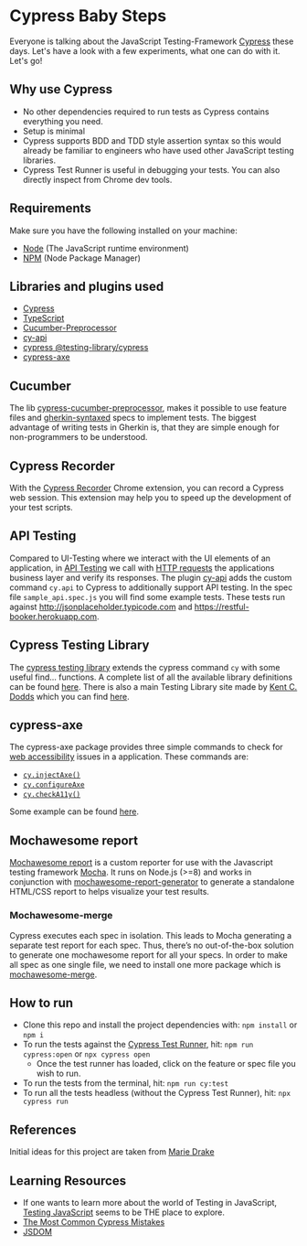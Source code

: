 # Cypress Baby Steps

Everyone is talking about the JavaScript Testing-Framework [Cypress](https://www.cypress.io/) these days.
Let's have a look with a few experiments, what one can do with it. Let's go!

## Why use Cypress
- No other dependencies required to run tests as Cypress contains everything you need.
- Setup is minimal
- Cypress supports BDD and TDD style assertion syntax so this would already be familiar to engineers who have used other JavaScript testing libraries.
- Cypress Test Runner is useful in debugging your tests. You can also directly inspect from Chrome dev tools.  

## Requirements
Make sure you have the following installed on your machine:

- [Node](https://nodejs.org) (The JavaScript runtime environment)
- [NPM](https://nodejs.org/en/knowledge/getting-started/npm/what-is-npm/) (Node Package Manager)

## Libraries and plugins used
- [Cypress](https://www.cypress.io/)
- [TypeScript](https://docs.cypress.io/guides/tooling/typescript-support.html#Install-TypeScript)
- [Cucumber-Preprocessor](https://github.com/TheBrainFamily/cypress-cucumber-preprocessor)
- [cy-api](https://github.com/bahmutov/cy-api)
- [cypress @testing-library/cypress](https://testing-library.com/docs/cypress-testing-library/intro)
- [cypress-axe](https://github.com/avanslaars/cypress-axe)

## Cucumber
The lib [cypress-cucumber-preprocessor](https://github.com/TheBrainFamily/cypress-cucumber-preprocessor), makes it possible
to use feature files and [gherkin-syntaxed](https://www.guru99.com/gherkin-test-cucumber.html) specs to implement tests.
The biggest advantage of writing tests in Gherkin is, that they are simple enough for non-programmers to be understood.

## Cypress Recorder
With the [Cypress Recorder](http://www.cypressrecorder.com/) Chrome extension, you can record a Cypress web session.
This extension may help you to speed up the development of your test scripts.

## API Testing
Compared to UI-Testing where we interact with the UI elements of an application, in [API Testing](https://www.edureka.co/blog/what-is-api-testing)
we call with [HTTP requests](https://en.wikipedia.org/wiki/Hypertext_Transfer_Protocol) the applications business layer
and verify its responses. The plugin [cy-api](https://github.com/bahmutov/cy-api) adds the custom command `cy.api` 
to Cypress to additionally support API testing.
In the spec file ``sample_api.spec.js`` you will find some example tests. These tests run against
http://jsonplaceholder.typicode.com and https://restful-booker.herokuapp.com.

## Cypress Testing Library
The [cypress testing library](https://github.com/testing-library/cypress-testing-library) extends the cypress command ``cy`` with some useful find... functions.
A complete list of all the available library definitions can be found [here](https://github.com/DefinitelyTyped/DefinitelyTyped/blob/master/types/testing-library__cypress/index.d.ts).
There is also a main Testing Library site made by [Kent C. Dodds](https://twitter.com/kentcdodds ) which you can find [here](https://testing-library.com/).

## cypress-axe
The cypress-axe package provides three simple commands to check for [web accessibility](https://www.w3.org/WAI/fundamentals/accessibility-intro/) issues in a application.
These commands are:
- [``cy.injectAxe()``](https://github.com/avanslaars/cypress-axe#cyinjectaxe)
- [``cy.configureAxe``](https://github.com/avanslaars/cypress-axe#cyconfigureaxe)
- [``cy.checkA11y()``](https://github.com/avanslaars/cypress-axe#cychecka11y)

Some example can be found [here](https://github.com/avanslaars/cypress-axe#examples).

## Mochawesome report
[Mochawesome report](https://github.com/adamgruber/mochawesome) is a custom reporter for use with the Javascript testing framework [Mocha](https://mochajs.org/).
It runs on Node.js (>=8) and works in conjunction with [mochawesome-report-generator](https://github.com/adamgruber/mochawesome-report-generator) to generate
a standalone HTML/CSS report to helps visualize your test results.
### Mochawesome-merge
Cypress executes each spec in isolation. This leads to Mocha generating a separate test report for each spec. Thus, there’s no out-of-the-box
solution to generate one mochawesome report for all your specs. In order to make all spec as one single file, we need to install one more
package which is [mochawesome-merge](https://github.com/Antontelesh/mochawesome-merge).

## How to run
* Clone this repo and install the project dependencies with:
`npm install` or `npm i`
* To run the tests against the [Cypress Test Runner](https://docs.cypress.io/guides/core-concepts/test-runner.html#Overview), hit: `npm run cypress:open` or `npx cypress open`
    * Once the test runner has loaded, click on the feature or spec file you wish to run.
* To run the tests from the terminal, hit:
`npm run cy:test`
* To run all the tests headless (without the Cypress Test Runner), hit: `npx cypress run`

## References
Initial ideas for this project are taken from [Marie Drake](https://github.com/mdcruz)

## Learning Resources
- If one wants to learn more about the world of Testing in JavaScript, [Testing JavaScript](https://testingjavascript.com/) seems to be THE
place to explore.
- [The Most Common Cypress Mistakes](https://christianlydemann.com/the-most-common-cypress-mistakes/)
- [JSDOM](https://testing-library.com/docs/dom-testing-library/intro)